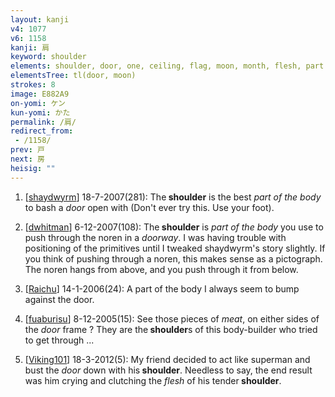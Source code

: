 ```yaml
---
layout: kanji
v4: 1077
v6: 1158
kanji: 肩
keyword: shoulder
elements: shoulder, door, one, ceiling, flag, moon, month, flesh, part of the body
elementsTree: tl(door, moon)
strokes: 8
image: E882A9
on-yomi: ケン
kun-yomi: かた
permalink: /肩/
redirect_from:
 - /1158/
prev: 戸
next: 房
heisig: ""
---
```


1) [<a href="http://kanji.koohii.com/profile/shaydwyrm">shaydwyrm</a>] 18-7-2007(281): The<strong> shoulder</strong> is the best <em>part of the body</em> to bash a <em>door</em> open with (Don&#039;t ever try this. Use your foot).

2) [<a href="http://kanji.koohii.com/profile/dwhitman">dwhitman</a>] 6-12-2007(108): The<strong> shoulder</strong> is <em>part of the body</em> you use to push through the noren in a <em>doorway</em>. I was having trouble with positioning of the primitives until I tweaked shaydwyrm&#039;s story slightly. If you think of pushing through a noren, this makes sense as a pictograph. The noren hangs from above, and you push through it from below.

3) [<a href="http://kanji.koohii.com/profile/Raichu">Raichu</a>] 14-1-2006(24): A part of the body I always seem to bump against the door.

4) [<a href="http://kanji.koohii.com/profile/fuaburisu">fuaburisu</a>] 8-12-2005(15): See those pieces of <em>meat</em>, on either sides of the <em>door</em> frame ? They are the<strong> shoulder</strong>s of this body-builder who tried to get through ...

5) [<a href="http://kanji.koohii.com/profile/Viking101">Viking101</a>] 18-3-2012(5): My friend decided to act like superman and bust the <em>door</em> down with his<strong> shoulder</strong>. Needless to say, the end result was him crying and clutching the <em>flesh</em> of his tender<strong> shoulder</strong>.

